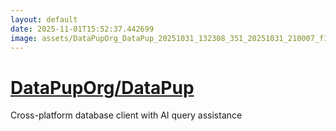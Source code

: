 ```yaml
---
layout: default
date: 2025-11-01T15:52:37.442699
image: assets/DataPupOrg_DataPup_20251031_132308_351_20251031_210007_f18bbe--20251031T220021646--cropped.png
---
```


# [DataPupOrg/DataPup](https://github.com/DataPupOrg/DataPup/)

Cross-platform database client with AI query assistance
